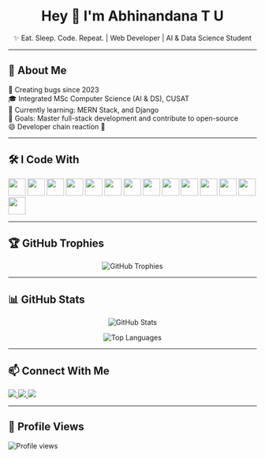 <h1 align="center">Hey 👋 I'm Abhinandana T U</h1>

<p align="center">✨ Eat. Sleep. Code. Repeat. | Web Developer | AI & Data Science Student</p>

---

<h2 align="left">🧠 About Me</h2>

<p align="left">
  🚀 Creating bugs since 2023 <br>
  🎓 Integrated MSc Computer Science (AI & DS), CUSAT <br>
  🧩 Currently learning: MERN Stack, and Django <br>
  🎯 Goals: Master full-stack development and contribute to open-source <br>
  😄 Developer chain reaction 🔄
</p>

---

<h2 align="left">🛠 I Code With</h2>

<p align="left">
  <img src="https://cdn.jsdelivr.net/gh/devicons/devicon/icons/html5/html5-original.svg" height="35" />
  <img src="https://cdn.jsdelivr.net/gh/devicons/devicon/icons/css3/css3-original.svg" height="35" />
  <img src="https://cdn.jsdelivr.net/gh/devicons/devicon/icons/bootstrap/bootstrap-original.svg" height="35" />
  <img src="https://cdn.jsdelivr.net/gh/devicons/devicon/icons/javascript/javascript-original.svg" height="35" />
  <img src="https://cdn.jsdelivr.net/gh/devicons/devicon/icons/typescript/typescript-original.svg" height="35" /
  <img src="https://cdn.jsdelivr.net/gh/devicons/devicon/icons/mongodb/mongodb-original.svg" height="35" />
  <img src="https://cdn.jsdelivr.net/gh/devicons/devicon/icons/mysql/mysql-original.svg" height="35" />
  <img src="https://cdn.jsdelivr.net/gh/devicons/devicon/icons/postgresql/postgresql-original.svg" height="35" />
  <img src="https://cdn.jsdelivr.net/gh/devicons/devicon/icons/python/python-original.svg" height="35" />
  <img src="https://cdn.jsdelivr.net/gh/devicons/devicon/icons/java/java-original.svg" height="35" />
  <img src="https://cdn.jsdelivr.net/gh/devicons/devicon/icons/django/django-plain.svg" height="35" />
  <img src="https://cdn.jsdelivr.net/gh/devicons/devicon/icons/figma/figma-original.svg" height="35" />
  <img src="https://cdn.jsdelivr.net/gh/devicons/devicon/icons/photoshop/photoshop-plain.svg" height="35" />
  <img src="https://cdn.jsdelivr.net/gh/devicons/devicon/icons/git/git-original.svg" height="35" />
  <img src="https://cdn.jsdelivr.net/gh/devicons/devicon/icons/linux/linux-original.svg" height="35" />
</p>

---

<h2 align="left">🏆 GitHub Trophies</h2>

<p align="center">
  <img src="https://github-profile-trophy.vercel.app/?username=abhinandu790&theme=gruvbox&no-frame=true&no-bg=true&margin-w=4" alt="GitHub Trophies" />
</p>

---

<h2 align="left">📊 GitHub Stats</h2>

<p align="center">
  <img src="https://github-readme-stats.vercel.app/api?username=abhinandu790&show_icons=true&locale=en&theme=radical" alt="GitHub Stats" />
</p>

<p align="center">
  <img src="https://github-readme-stats.vercel.app/api/top-langs/?username=abhinandu790&layout=compact&theme=radical&langs_count=10" alt="Top Languages" />
</p>

---

<h2 align="left">📫 Connect With Me</h2>

<p align="left">
  <a href="https://linkedin.com/in/abhinandana-tu" target="_blank">
    <img src="https://img.shields.io/badge/LinkedIn-blue?style=for-the-badge&logo=linkedin&logoColor=white" />
  </a>
  <a href="mailto:abhinandu8589@gmail.com" target="_blank">
    <img src="https://img.shields.io/badge/Gmail-red?style=for-the-badge&logo=gmail&logoColor=white" />
  </a>
  <a href="https://instagram.com/abhiooo_" target="_blank">
    <img src="https://img.shields.io/badge/Instagram-purple?style=for-the-badge&logo=instagram&logoColor=white" />
  </a>
</p>

---

<h2 align="left">👀 Profile Views</h2>

<p align="left">
  <img src="https://komarev.com/ghpvc/?username=abhinandu790&label=Profile%20views&color=0e75b6&style=flat" alt="Profile views" />
</p>
